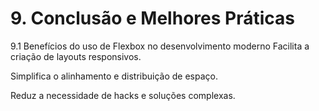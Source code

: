 # 9. Conclusão e Melhores Práticas

9.1 Benefícios do uso de Flexbox no desenvolvimento moderno
Facilita a criação de layouts responsivos.

Simplifica o alinhamento e distribuição de espaço.

Reduz a necessidade de hacks e soluções complexas.
